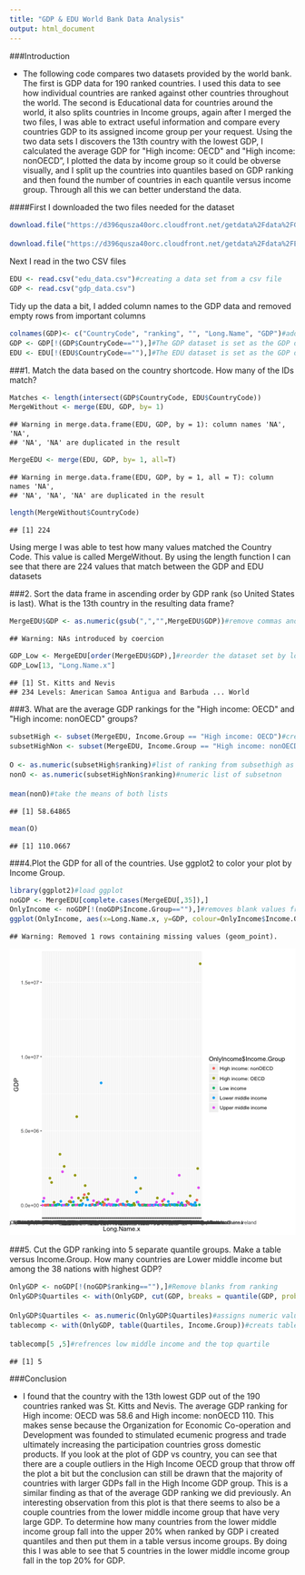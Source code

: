```yaml
---
title: "GDP & EDU World Bank Data Analysis"
output: html_document
---
```


###Introduction
+ The following code compares two datasets provided by the world bank. The first is GDP data for 190 ranked countries. I used this data to see how individual countries are ranked against other countries throughout the world. The second is Educational data for countries around the world, it also splits countries in Income groups, again after I merged the two files, I was able to extract useful information and compare every countries GDP to its assigned income group per your request.  Using the two data sets I discovers the 13th country with the lowest GDP, I calculated the average GDP for "High income: OECD" and "High income: nonOECD”, I plotted the data by income group so it could be obverse visually, and I split up the countries into quantiles based on GDP ranking and then found the number of countries in each quantile versus income group. Through all this we can better understand the data.


####First I downloaded the two files needed for the dataset 

```r
download.file("https://d396qusza40orc.cloudfront.net/getdata%2Fdata%2FGDP.csv ", destfile="gdp_data.csv")#downloads the first file and give it the name gdp_data.csv

download.file("https://d396qusza40orc.cloudfront.net/getdata%2Fdata%2FEDSTATS_Country.csv ", destfile="edu_data.csv")#downloads the second file and names it edu_data.csv 
```
Next I read in the two CSV files


```r
EDU <- read.csv("edu_data.csv")#creating a data set from a csv file
GDP <- read.csv("gdp_data.csv") 
```

Tidy up the data a bit, I added column names to the GDP data and removed empty rows from important columns


```r
colnames(GDP)<- c("CountryCode", "ranking", "", "Long.Name", "GDP")#adding header names
GDP <- GDP[!(GDP$CountryCode==""),]#The GDP dataset is set as the GDP data set without empty values in Country Code column
EDU <- EDU[!(EDU$CountryCode==""),]#The EDU dataset is set as the GDP data set without empty values in Country Code column
```

###1. Match the data based on the country shortcode. How many of the IDs match? 


```r
Matches <- length(intersect(GDP$CountryCode, EDU$CountryCode))
MergeWithout <- merge(EDU, GDP, by= 1)
```

```
## Warning in merge.data.frame(EDU, GDP, by = 1): column names 'NA', 'NA',
## 'NA', 'NA' are duplicated in the result
```

```r
MergeEDU <- merge(EDU, GDP, by= 1, all=T)
```

```
## Warning in merge.data.frame(EDU, GDP, by = 1, all = T): column names 'NA',
## 'NA', 'NA', 'NA' are duplicated in the result
```

```r
length(MergeWithout$CountryCode)
```

```
## [1] 224
```

Using merge I was able to test how many values matched the Country Code. This value is called MergeWithout. By using the length function I can see that there are 224 values that match between the GDP and EDU datasets


###2. Sort the data frame in ascending order by GDP rank (so United States is last). What is the 13th country in the resulting data frame?


```r
MergeEDU$GDP <- as.numeric(gsub(",","",MergeEDU$GDP))#remove commas and make the numbers numeric
```

```
## Warning: NAs introduced by coercion
```

```r
GDP_Low <- MergeEDU[order(MergeEDU$GDP),]#reorder the dataset set by lowest gdp to highest
GDP_Low[13, "Long.Name.x"]
```

```
## [1] St. Kitts and Nevis
## 234 Levels: American Samoa Antigua and Barbuda ... World
```

###3. What are the average GDP rankings for the "High income: OECD" and "High income: nonOECD" groups? 

```r
subsetHigh <- subset(MergeEDU, Income.Group == "High income: OECD")#create a subset of the High Income: OECD group
subsetHighNon <- subset(MergeEDU, Income.Group == "High income: nonOECD")#create a subset of the High Income: nonOECD

O <- as.numeric(subsetHigh$ranking)#list of ranking from subsethigh as numeric
nonO <- as.numeric(subsetHighNon$ranking)#numeric list of subsetnon

mean(nonO)#take the means of both lists
```

```
## [1] 58.64865
```

```r
mean(O)
```

```
## [1] 110.0667
```


###4.Plot the GDP for all of the countries. Use ggplot2 to color your plot by Income Group.


```r
library(ggplot2)#load ggplot
noGDP <- MergeEDU[complete.cases(MergeEDU[,35]),]
OnlyIncome <- noGDP[!(noGDP$Income.Group==""),]#removes blank values from GDP colum
ggplot(OnlyIncome, aes(x=Long.Name.x, y=GDP, colour=OnlyIncome$Income.Group)) + geom_point()#plot long name vs GDP and then color each income group
```

```
## Warning: Removed 1 rows containing missing values (geom_point).
```

![plot of chunk unnamed-chunk-7](https://github.com/cliffordgreen/CGreen_DDS_CaseStudy1/blob/master/unnamed-chunk-7-1%202.png)

###5. Cut the GDP ranking into 5 separate quantile groups. Make a table versus Income.Group. How many countries are Lower middle income but among the 38 nations with highest GDP?

```r
OnlyGDP <- noGDP[!(noGDP$ranking==""),]#Remove blanks from ranking
OnlyGDP$Quartiles <- with(OnlyGDP, cut(GDP, breaks = quantile(GDP, probs = seq(0,1, by=.2), na.rm = TRUE), include.lowest=TRUE))#cuts into quatile groups

OnlyGDP$Quartiles <- as.numeric(OnlyGDP$Quartiles)#assigns numeric values to quartiles
tablecomp <- with(OnlyGDP, table(Quartiles, Income.Group))#creats table comparing quartiles v incomegroup

tablecomp[5 ,5]#refrences low middle income and the top quartile
```

```
## [1] 5
```

###Conclusion
+ I found that the country with the 13th lowest GDP out of the 190 countries ranked was St. Kitts and Nevis. The average GDP ranking for High income: OECD was 58.6 and High income: nonOECD 110. This makes sense because the Organization for Economic Co-operation and Development was founded to stimulated ecumenic progress and trade ultimately increasing the participation countries gross domestic products. If you look at the plot of GDP vs country, you can see that there are a couple outliers in the High Income OECD group that throw off the plot a bit but the conclusion can still be drawn that the majority of countries with larger GDPs fall in the High Income GDP group. This is a similar finding as that of the average GDP ranking we did previously. An interesting observation from this plot is that there seems to also be a couple countries from the lower middle income group that have very large GDP. To determine how many countries from the lower middle income group fall into the upper 20% when ranked by GDP i created quantiles and then put them in a table versus income groups. By doing this I was able to see that 5 countries in the lower middle income group fall in the top 20% for GDP.
